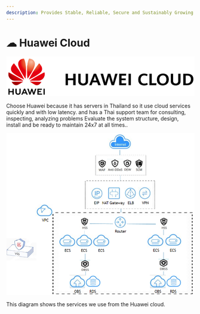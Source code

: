 ```yaml
---
description: Provides Stable, Reliable, Secure and Sustainably Growing Cloud Services.
---
```


# ☁ Huawei Cloud

![](<../.gitbook/assets/image (12) (1) (1).png>)

Choose Huawei because it has servers in Thailand so it use cloud services quickly and with low latency. and has a Thai support team for consulting, inspecting, analyzing problems Evaluate the system structure, design, install and be ready to maintain 24x7 at all times..

![System Diagram](<../.gitbook/assets/image (12) (2).png>)

This diagram shows the services we use from the Huawei cloud.
